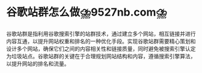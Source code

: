 # 谷歌站群怎么做⛈️9527nb.com⛈️

谷歌站群是指利用谷歌搜索引擎的站群技术，通过建立多个网站，相互链接并进行内容互通，以提升网站权重和排名的一种优化手段。实现谷歌站群需要精心策划和设计多个网站，确保它们之间的内容相关性和链接质量，同时避免被搜索引擎认定为垃圾站点。谷歌站群的关键在于合理规划网站结构和内容，遵循搜索引擎算法，以提升网站的排名和流量。